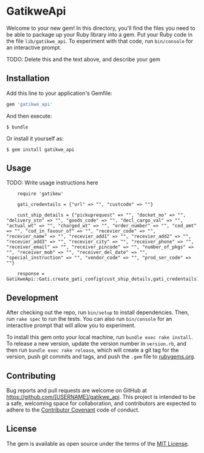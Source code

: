 # GatikweApi

Welcome to your new gem! In this directory, you'll find the files you need to be able to package up your Ruby library into a gem. Put your Ruby code in the file `lib/gatikwe_api`. To experiment with that code, run `bin/console` for an interactive prompt.

TODO: Delete this and the text above, and describe your gem

## Installation

Add this line to your application's Gemfile:

```ruby
gem 'gatikwe_api'
```

And then execute:

    $ bundle

Or install it yourself as:

    $ gem install gatikwe_api

## Usage

TODO: Write usage instructions here

		require 'gatikew'

		gati_credentails = {"url" => "", "custcode" => ""}

		cust_ship_details = {"pickuprequest" => "", "docket_no" => "", "delivery_stn" => "", "goods_code" => "", "decl_cargo_val" => "", "actual_wt" => "", "charged_wt" => "", "order_number" => "", "cod_amt" => "", "cod_in_favour_of" => "", "recevier_code" => "", "recevier_name" => "", "recevier_add1" => "", "recevier_add2" => "", "recevier_add3" => "", "recevier_city" => "", "receiver_phone" => "", "receiver_email" => "", "receiver_pincode" => "", "number_of_pkgs" => "", "receiver_mob" => "", "receiver_del_date" => "", "special_instruction" => "", "vendor_code" => "", "prod_ser_code" => ""}

		response = GatikweApi::Gati.create_gati_config(cust_ship_details,gati_credentails)

## Development

After checking out the repo, run `bin/setup` to install dependencies. Then, run `rake spec` to run the tests. You can also run `bin/console` for an interactive prompt that will allow you to experiment.

To install this gem onto your local machine, run `bundle exec rake install`. To release a new version, update the version number in `version.rb`, and then run `bundle exec rake release`, which will create a git tag for the version, push git commits and tags, and push the `.gem` file to [rubygems.org](https://rubygems.org).

## Contributing

Bug reports and pull requests are welcome on GitHub at https://github.com/[USERNAME]/gatikwe_api. This project is intended to be a safe, welcoming space for collaboration, and contributors are expected to adhere to the [Contributor Covenant](http://contributor-covenant.org) code of conduct.


## License

The gem is available as open source under the terms of the [MIT License](http://opensource.org/licenses/MIT).

